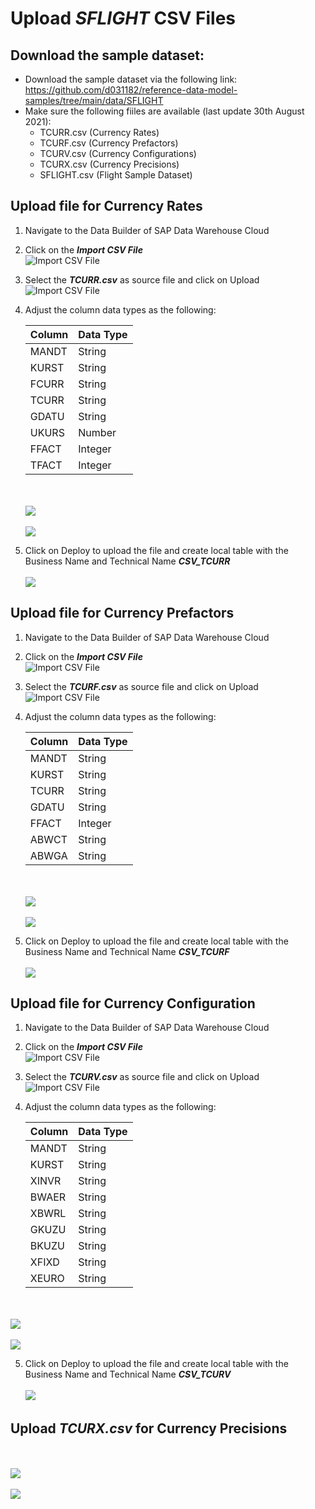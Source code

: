 # Upload <i>SFLIGHT</i> CSV Files

## Download the sample dataset:
- Download the sample dataset via the following link: https://github.com/d031182/reference-data-model-samples/tree/main/data/SFLIGHT
- Make sure the following fiiles are available (last update 30th August 2021):
    - TCURR.csv (Currency Rates)
    - TCURF.csv (Currency Prefactors)
    - TCURV.csv (Currency Configurations)
    - TCURX.csv (Currency Precisions)
    - SFLIGHT.csv (Flight Sample Dataset)

       

## Upload file for Currency Rates
1. Navigate to the Data Builder of SAP Data Warehouse Cloud
2. Click on the <b><i>Import CSV File</i></b>
  <br>![Import CSV File](../images/ImportCSVFile_2.png)
3. Select the <i><b>TCURR.csv</b></i> as source file and click on Upload
  <br>![Import CSV File](../images/ImportCSVFile_3.png)
4. Adjust the column data types as the following:

    Column | Data Type
    ---------|---------
    MANDT | String
    KURST | String
    FCURR | String
    TCURR | String
    GDATU | String
    UKURS | Number
    FFACT | Integer
    TFACT | Integer
    
    <br><br>![](../images/create_tcurr_01.png)
    <br><br>![](../images/create_tcurr_02.png)
    
5. Click on Deploy to upload the file and create local table with the Business Name and Technical Name <b><i>CSV_TCURR</i></b>
    <br><br>![](../images/create_tcurr_03.png)

## Upload file for Currency Prefactors
1. Navigate to the Data Builder of SAP Data Warehouse Cloud
2. Click on the <b><i>Import CSV File</i></b>
  <br>![Import CSV File](../images/ImportCSVFile_2.png)
3. Select the <i><b>TCURF.csv</b></i> as source file and click on Upload
  <br>![Import CSV File](../images/ImportCSVFile_3.png)
4. Adjust the column data types as the following:

    Column | Data Type
    ---------|---------
    MANDT | String
    KURST | String
    TCURR | String
    GDATU | String
    FFACT | Integer
    ABWCT | String
    ABWGA | String

    <br><br>![](../images/create_tcurf_01.png)
    <br><br>![](../images/create_tcurf_02.png)

5. Click on Deploy to upload the file and create local table with the Business Name and Technical Name <b><i>CSV_TCURF</i></b>
    <br><br>![](../images/create_tcurf_04.png)

## Upload file for Currency Configuration
1. Navigate to the Data Builder of SAP Data Warehouse Cloud
2. Click on the <b><i>Import CSV File</i></b>
  <br>![Import CSV File](../images/ImportCSVFile_2.png)
3. Select the <i><b>TCURV.csv</b></i> as source file and click on Upload
  <br>![Import CSV File](../images/ImportCSVFile_3.png)
4. Adjust the column data types as the following:

    Column | Data Type
    ---------|---------
    MANDT | String
    KURST | String
    XINVR | String
    BWAER | String
    XBWRL | String
    GKUZU | String
    BKUZU | String
    XFIXD | String
    XEURO | String
    
<br><br>![](../images/create_tcurv_01.png)
<br><br>![](../images/create_tcurv_02.png)

5. Click on Deploy to upload the file and create local table with the Business Name and Technical Name <b><i>CSV_TCURV</i></b>
    <br><br>![](../images/create_tcurv_03.png)
        
## Upload <i>TCURX.csv</i> for Currency Precisions
<br><br>![](../images/create_tcurx_01.png)
<br><br>![](../images/create_tcurx_02.png)
